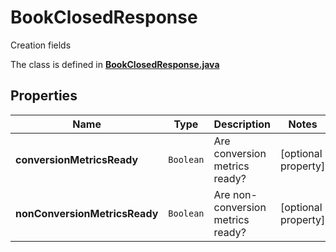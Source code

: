 

# BookClosedResponse

Creation fields

The class is defined in **[BookClosedResponse.java](../../src/main/java/org/openapitools/model/BookClosedResponse.java)**

## Properties

Name | Type | Description | Notes
------------ | ------------- | ------------- | -------------
**conversionMetricsReady** | `Boolean` | Are conversion metrics ready? |  [optional property]
**nonConversionMetricsReady** | `Boolean` | Are non-conversion metrics ready? |  [optional property]




